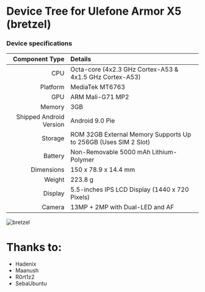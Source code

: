 Device Tree for Ulefone Armor X5 (bretzel)
===========================================

### Device specifications

Component Type | Details
-------:|:-------------------------
CPU     | Octa-core (4x2.3 GHz Cortex-A53 & 4x1.5 GHz Cortex-A53)
Platform | MediaTek MT6763
GPU     | ARM Mali-G71 MP2
Memory  | 3GB
Shipped Android Version | 	Android 9.0 Pie
Storage | ROM 32GB External Memory Supports Up to 256GB (Uses SIM 2 Slot)
Battery | Non-Removable 5000 mAh Lithium-Polymer
Dimensions | 150 x 78.9 x 14.4 mm
Weight | 223.8 g
Display | 5.5-inches IPS LCD Display (1440 x 720 Pixels)
Camera | 13MP + 2MP with Dual-LED and AF | 5MP  Front Camera

![bretzel](https://images-na.ssl-images-amazon.com/images/I/71x85vcVYDL._AC_SX425_.jpg)

Thanks to:
==========
 * Hadenix
 * Maanush
 * R0rt1z2
 * SebaUbuntu
